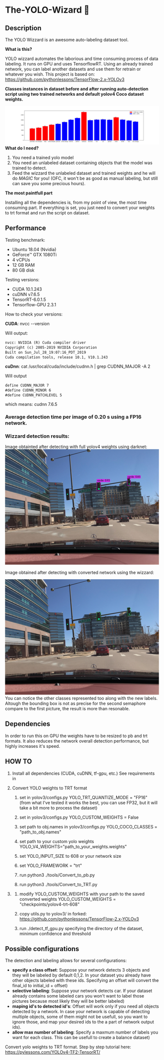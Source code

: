 # The-YOLO-Wizard :dizzy:

## Description
 The YOLO Wizzard is an awesome auto-labeling dataset tool.

 **What is this?**

 YOLO wizzard automates the laborious and time consuming process of data labeling.
 It runs on GPU and uses TensorflowRT.  Using an already trained network, you can label another datasets and use them for retrain or whatever you wish.
 This project is based on: https://github.com/pythonlessons/TensorFlow-2.x-YOLOv3

**Classes instances in dataset before and after running auto-detection script using two trained networks and default yolov4 Coco dataset weights.**

![Dataset modifications](<images/ds.gif>)
**What do I need?**
1. You need a trained yolo model
2. You need an unlabeled dataset containing objects that the model was trained to detect.
3. Feed the wizzard the unlabeled dataset and trained weights and he will do *MAGIC* for you!
(OFC, it won't be as good as manual labeling, but still can save you some precious hours).

**The most paintfull part**

Installing all the dependencies is, from my point of view, the most time consuming part.
If everything is set, you just need to convert your weights to trt format and run the script on dataset.

## Performance
 
Testing benchmark:
* Ubuntu 18.04 (Nvidia)
* GeForce™ GTX 1080Ti
* 4 vCPUs
* 12 GB RAM
* 80 GB disk

Testing versions:
* CUDA 10.1.243
* cuDNN v7.6.5
* TensorRT-6.0.1.5
* Tensorflow-GPU 2.3.1

How to check your versions:

**CUDA**: nvcc  --version

Will output:

    nvcc: NVIDIA (R) Cuda compiler driver
    Copyright (c) 2005-2019 NVIDIA Corporation
    Built on Sun_Jul_28_19:07:16_PDT_2019
    Cuda compilation tools, release 10.1, V10.1.243
 

**cuDnn**: cat /usr/local/cuda/include/cudnn.h | grep CUDNN_MAJOR -A 2

Will output

    define CUDNN_MAJOR 7
    #define CUDNN_MINOR 6
    #define CUDNN_PATCHLEVEL 5

which means: cudnn 7.6.5

### **Average detection time per image of 0.20 s using a FP16 network.**

### **Wizzard detection results:**
Image obtainted after detecting with full yolov4 weights using darknet:
![Using YOLO weights darknet detection](<images/darknet_predictions.jpg>)

Image obtained after detecting with converted network using the wizzard:

![Using YOLO weights darknet detection](<images/wizzard_predictions.jpg>)
You can notice the other classes represented too along with the new labels.
Altough the bounding box is not as precise for the second semaphore compare to the first picture,
the result is more than resonable.

## Dependencies

In order to run this on GPU the weights have to be resized to pb and trt formats. It also reduces the network overall detection performance, but highly increases it's speed.

 
## HOW TO

1. Install all dependencies (CUDA, cuDNN, tf-gpu, etc.)
See requirements in

2. Convert YOLO weights to TRT format

    1. set in yolov3/configs.py YOLO_TRT_QUANTIZE_MODE = "FP16"
    (from what I've tested it works the best, you can use FP32, but it will take a bit more to process the dataset)

    2. set in yolov3/configs.py YOLO_CUSTOM_WEIGHTS = False

    3. set path to obj.names in yolov3/configs.py YOLO_COCO_CLASSES = "path_to_obj.names"

    4. set path to your custom yolo weights YOLO_V4_WEIGHTS="path_to_your_weights.weights"
    
    5. set YOLO_INPUT_SIZE to 608 or your network size

    6. set YOLO_FRAMEWORK = "trt"

    7. run python3 ./tools/Convert_to_pb.py

    8. run python3 ./tools/Convert_to_TRT.py

3. 1. modify YOLO_CUSTOM_WEIGHTS with your path to the saved converted weights
    YOLO_CUSTOM_WEIGHTS = "checkpoints/yolov4-trt-608"
    
    2. copy utils.py to yolov3/ in forked: https://github.com/pythonlessons/TensorFlow-2.x-YOLOv3
    
    3. run ./detect_tf_gpu.py specifying the directory of the dataset, minimum confidence and threshold


## Possible configurations

The detection and labeling allows for several configurations:
* **specify a class offset**: Suppose your network detects 3 objects and they will be labeled by default 0,1,2. In your dataset you already have other objects labeled with these ids. Specifying an offset will convert the final_id to initial_id + offset)
* **selective labeling**: Suppose your network detects car. If your dataset already contains some labeled cars you won't want to label those pictures because most likely they will be better labeled)
* **maping id's to detected id's**: Offset will work only if you need all objects detected by a network. In case your network is capable of detecting multiple objects, some of them might not be usefull, so you want to ignore those, and map your desired ids to the a part of network output ids).
* **allow max number of labeling**: Specify a maxmum number of labels you want for each class. This can be usefull to create a balance dataset)

Convert yolo weights to TRT format. 
Step by step tutorial here: https://pylessons.com/YOLOv4-TF2-TensorRT/

